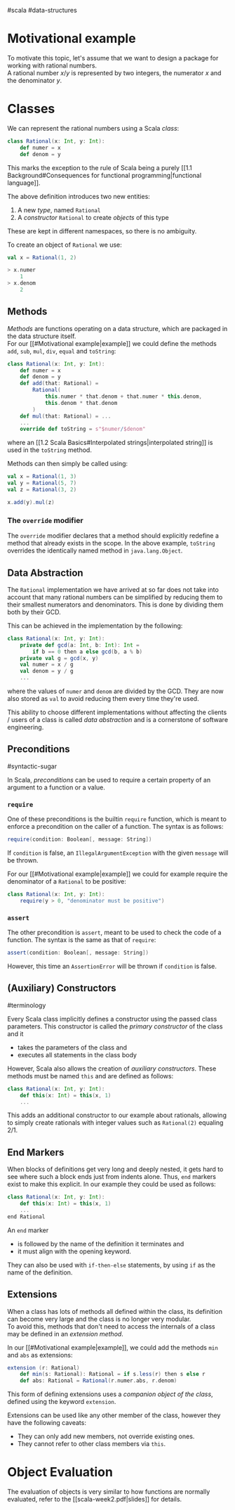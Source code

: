 #scala #data-structures 
# Motivational example
To motivate this topic, let's assume that we want to design a package for working with rational numbers.  
A rational number $x/y$ is represented by two integers, the numerator $x$ and the denominator $y$.

# Classes
We can represent the rational numbers using a Scala *class*:
```Scala
class Rational(x: Int, y: Int):
	def numer = x
	def denom = y
```
This marks the exception to the rule of Scala being a purely [[1.1 Background#Consequences for functional programming|functional language]].

The above definition introduces two new entities:
1. A new *type*, named `Rational`
2. A *constructor* `Rational` to create *objects* of this type

These are kept in different namespaces, so there is no ambiguity.

To create an object of `Rational` we use:
```Scala
val x = Rational(1, 2)

> x.numer
	1
> x.denom
	2
```

## Methods
*Methods* are functions operating on a data structure, which are packaged in the data structure itself.  
For our [[#Motivational example|example]] we could define the methods `add`, `sub`, `mul`, `div`, `equal` and `toString`:
```Scala
class Rational(x: Int, y: Int):
	def numer = x
	def denom = y
	def add(that: Rational) =
		Rational(
			this.numer * that.denom + that.numer * this.denom,
			this.denom * that.denom
		)
	def mul(that: Rational) = ...
	...
	override def toString = s"$numer/$denom"
```
where an [[1.2 Scala Basics#Interpolated strings|interpolated string]] is used in the `toString` method.

Methods can then simply be called using:
```Scala
val x = Rational(1, 3)
val y = Rational(5, 7)
val z = Rational(3, 2)

x.add(y).mul(z)
```
### The `override` modifier
The `override` modifier declares that a method should explicitly redefine a method that already exists in the scope. In the above example, `toString` overrides the identically named method in `java.lang.Object`.

## Data Abstraction
The `Rational` implementation we have arrived at so far does not take into account that many rational numbers can be simplified by reducing them to their smallest numerators and denominators. This is done by dividing them both by their GCD.

This can be achieved in the implementation by the following:
```Scala
class Rational(x: Int, y: Int):
	private def gcd(a: Int, b: Int): Int =
		if b == 0 then a else gcd(b, a % b)
	private val g = gcd(x, y)
	val numer = x / g
	val denom = y / g
	...
```
where the values of `numer` and `denom` are divided by the GCD. They are now also stored as `val` to avoid reducing them every time they're used.

This ability to choose different implementations without affecting the clients / users of a class is called *data abstraction* and is a cornerstone of software engineering.

## Preconditions
#syntactic-sugar 

In Scala, *preconditions* can be used to require a certain property of an argument to a function or a value.

### `require`
One of these preconditions is the builtin `require` function, which is meant to enforce a precondition on the caller of a function. The syntax is as follows:
```Scala
require(condition: Boolean[, message: String])
```
If `condition` is false, an `IllegalArgumentException` with the given `message` will be thrown.

For our [[#Motivational example|example]] we could for example require the denominator of a `Rational` to be positive:
```Scala
class Rational(x: Int, y: Int):
	require(y > 0, "denominator must be positive")
```

### `assert`
The other precondition is `assert`, meant to be used to check the code of a function. The syntax is the same as that of `require`:
```Scala
assert(condition: Boolean[, message: String])
```
However, this time an `AssertionError` will be thrown if `condition` is false.

## (Auxiliary) Constructors
#terminology 

Every Scala class implicitly defines a constructor using the passed class parameters. This constructor is called the *primary constructor* of the class and it
- takes the parameters of the class and
- executes all statements in the class body

However, Scala also allows the creation of *auxiliary constructors*. These methods must be named `this` and are defined as follows:
```Scala
class Rational(x: Int, y: Int):
	def this(x: Int) = this(x, 1)
	...
```
This adds an additional constructor to our example about rationals, allowing to simply create rationals with integer values such as `Rational(2)` equaling $2/1$.

## End Markers
When blocks of definitions get very long and deeply nested, it gets hard to see where such a block ends just from indents alone.
Thus, `end` markers exist to make this explicit. In our example they could be used as follows:
```Scala
class Rational(x: Int, y: Int):
	def this(x: Int) = this(x, 1)
	...
end Rational
```
An `end` marker 
- is followed by the name of the definition it terminates and
- it must align with the opening keyword.

They can also be used with `if-then-else` statements, by using `if` as the name of the definition.

## Extensions
When a class has lots of methods all defined within the class, its definition can become very large and the class is no longer very modular.  
To avoid this, methods that don't need to access the internals of a class may be defined in an *extension method*. 

In our [[#Motivational example|example]], we could add the methods `min` and `abs` as extensions:
```Scala
extension (r: Rational)
	def min(s: Rational): Rational = if s.less(r) then s else r
	def abs: Rational = Rational(r.numer.abs, r.denom)
```
This form of defining extensions uses a *companion object of the class*, defined using the keyword `extension`.

Extensions can be used like any other member of the class, however they have the following caveats:
- They can only add new members, not override existing ones.
- They cannot refer to other class members via `this`.

# Object Evaluation
The evaluation of objects is very similar to how functions are normally evaluated, refer to the [[scala-week2.pdf|slides]] for details.